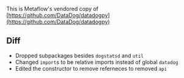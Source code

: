 
This is Metaflow's vendored copy of [https://github.com/DataDog/datadogpy](https://github.com/DataDog/datadogpy)

## Diff

 - Dropped subpackages besides `dogstatsd` and `util`
 - Changed `import`s to be relative imports instead of global `datadog`
 - Edited the constructor to remove referneces to removed `api`

